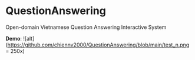# QuestionAnswering
Open-domain Vietnamese Question Answering Interactive System 

**Demo**:
![alt](https://github.com/chiennv2000/QuestionAnswering/blob/main/test_n.png = 250x)
